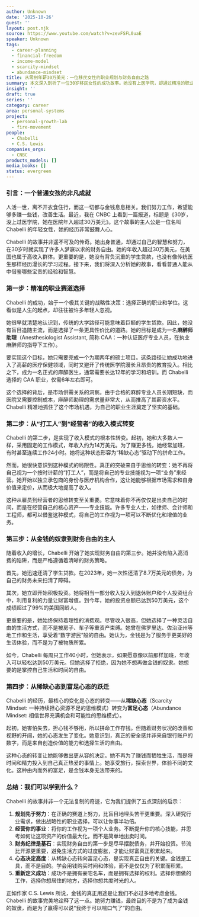 ```yaml
---
author: Unknown
date: '2025-10-26'
guest: ''
layout: post.njk
source: https://www.youtube.com/watch?v=zevFSFL0uaE
speaker: Unknown
tags:
  - career-planning
  - financial-freedom
  - income-model
  - scarcity-mindset
  - abundance-mindset
title: 从零到年薪30万美元：一位移民女性的职业规划与财务自由之路
summary: 本文深入剖析了一位30岁移民女性的成功故事。她没有上医学院，却通过精准的职业规划成为一名高薪的麻醉师助理，年收入超过30万美元。文章详细拆解了她实现财务自由的三个关键步骤：战略性的职业选择、从“打工人”到“经营者”的收入模式转变，以及从“稀缺心态”到“富足心态”的跃迁。她的经历为我们提供了关于职业发展、财富积累和人生选择的深刻启示。
insight: ''
draft: true
series: ''
category: career
area: personal-systems
project:
  - personal-growth-lab
  - fire-movement
people:
  - Chabelli
  - C.S. Lewis
companies_orgs:
  - CNBC
products_models: []
media_books: []
status: evergreen
---
```

### 引言：一个普通女孩的非凡成就

人活一世，离不开衣食住行，而这一切都与金钱息息相关。我们努力工作，希望能够多赚一些钱，改善生活。最近，我在 CNBC 上看到一篇报道，标题是《30岁，没上过医学院，她在医院年入超过30万美元》。这个故事的主人公是一位名叫 Chabelli 的年轻女性，她的经历非常鼓舞人心。

Chabelli 的故事并非遥不可及的传奇。她出身普通，却通过自己的智慧和努力，在30岁时就实现了许多人梦寐以求的财务自由。她的年收入超过30万美元，在美国也属于高收入群体。更重要的是，她没有背负沉重的学生贷款，也没有像传统医生那样经历漫长的学习过程。接下来，我们将深入分析她的故事，看看普通人能从中借鉴哪些宝贵的经验和智慧。

### 第一步：精准的职业赛道选择

Chabelli 的成功，始于一个极其关键的战略性决策：选择正确的职业和学位。这看似是人生的起点，却往往被许多年轻人忽视。

她很早就清楚地认识到，传统的大学路径可能意味着巨额的学生贷款。因此，她没有盲目追随主流，而是选择了一条更具性价比的道路。她的目标是成为一名**麻醉师助理**（Anesthesiologist Assistant, 简称 CAA：一种认证医疗专业人员，在执业麻醉师的指导下工作）。

要实现这个目标，她只需要完成一个为期两年的硕士项目。这条路径让她成功地进入了高薪的医疗保健领域，同时又避开了传统医学院漫长且昂贵的教育投入。相比之下，成为一名正式的麻醉医生，通常需要长达12年的学习和培训。而 Chabelli 选择的 CAA 职业，仅需6年左右即可。

这个选择的背后，是市场供需关系的洞察。由于合格的麻醉专业人员长期短缺，而医院又需要控制成本，麻醉师助理的需求量非常大，从而推高了其薪资水平。Chabelli 精准地抓住了这个市场机遇，为自己的职业生涯奠定了坚实的基础。

### 第二步：从“打工人”到“经营者”的收入模式转变

Chabelli 的第二步，是实现了收入模式的根本性转变。起初，她和大多数人一样，采用固定的工作模式，年收入约为14万美元。为了赚更多钱，她经常加班，有时甚至连续工作24小时。她将这种状态形容为“稀缺心态”驱动下的拼命工作。

然而，她很快意识到这种模式的局限性。真正的突破来自于思维的转变：她不再将自己视为一个按时计薪的“打工人”，而是将自己的专业技能视为一项“业务”来经营。她开始以独立承包商的身份与医疗机构合作，这让她能够根据市场需求和自身价值来定价，从而极大地提高了收入。

这种从雇员到经营者的思维转变至关重要。它意味着你不再仅仅是出卖自己的时间，而是在经营自己的核心资产——专业技能。许多专业人士，如律师、会计师和工程师，都可以借鉴这种模式，将自己的工作视为一项可以不断优化和增值的业务。

### 第三步：从金钱的奴隶到财务自由的主人

随着收入的增长，Chabelli 开始了她实现财务自由的第三步。她并没有陷入高消费的陷阱，而是严格遵循着清晰的财务策略。

首先，她迅速还清了学生贷款。在2023年，她一次性还清了8.7万美元的债务，为自己的财务未来扫清了障碍。

其次，她立即开始积极投资。她将相当一部分收入投入到退休账户和个人投资组合中，利用复利的力量让财富增值。到今年，她的投资总额已达到50万美元，这个成绩超过了99%的美国同龄人。

更重要的是，她始终保持着理性的消费观。尽管收入很高，但她选择了一种灵活自由的生活方式，而不是被房子、车子等重资产束缚。她曾在佛罗里达、佐治亚州等地工作和生活，享受着“数字游民”般的自由。她认为，金钱是为了服务于更美好的生活体验，而不是为了被物质所累。

如今，Chabelli 每周只工作40小时，但她表示，如果愿意像以前那样加班，年收入可以轻松达到50万美元。但她选择了拒绝，因为她不想再做金钱的奴隶。她想要的是掌控自己生活和时间的自由。

### 第四步：从稀缺心态到富足心态的跃迁

Chabelli 的经历，最核心的变化是心态的转变——从**稀缺心态**（Scarcity Mindset: 一种持续担心资源不足的思维模式）转变为**富足心态**（Abundance Mindset: 相信世界充满机会和可能性的思维模式）。

起初，她害怕失去，担心钱不够用，所以拼命工作存钱。但随着财务状况的改善和视野的开阔，她的心态发生了变化。她意识到，真正的安全感并非来自银行账户的数字，而是来自创造价值的能力和选择生活的自由。

这种心态的转变让她能够做出更从容的决定。她不再为了赚钱而牺牲生活，而是将时间和精力投入到自己真正热爱的事情上。她享受旅行，探索世界，体验不同的文化。这种由内而外的富足，是金钱本身无法带来的。

### 总结：我们可以学到什么？

Chabelli 的故事并非一个无法复制的奇迹，它为我们提供了五点深刻的启示：

1.  **规划先于努力**：在正确的赛道上努力，比盲目地埋头苦干更重要。深入研究行业需求，做出战略性的职业选择，可以让你事半功倍。
2.  **经营你的事业**：将你的工作视为一项个人业务。不断提升你的核心技能，并思考如何让这项资产的价值最大化，而不是简单地出卖时间。
3.  **财务纪律是基石**：实现财务自由的第一步是尽早摆脱债务，并开始投资。节流比开源更重要，避免生活方式的过度膨胀，才能让财富真正积累起来。
4.  **心态决定高度**：从稀缺心态转向富足心态，是实现真正自由的关键。金钱是工具，而不是目的。学会用钱购买时间和体验，而不是仅仅为了积累而积累。
5.  **重新定义成功**：成功不是拥有豪宅名车，而是拥有选择的权利。选择你想做的工作，选择你想居住的地方，选择你想共度时光的人。

正如作家 C.S. Lewis 所说，金钱的真正用途是让我们不必过多地考虑金钱。Chabelli 的故事完美地诠释了这一点。她努力赚钱，最终目的不是为了成为金钱的奴隶，而是为了赢得可以说“我终于可以喘口气了”的自由。